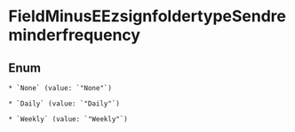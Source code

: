 
# FieldMinusEEzsignfoldertypeSendreminderfrequency

## Enum


    * `None` (value: `"None"`)

    * `Daily` (value: `"Daily"`)

    * `Weekly` (value: `"Weekly"`)



